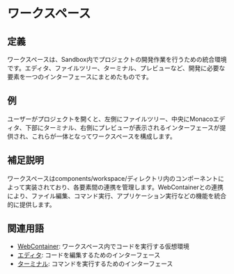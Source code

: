 # ワークスペース

## 定義
ワークスペースは、Sandbox内でプロジェクトの開発作業を行うための統合環境です。エディタ、ファイルツリー、ターミナル、プレビューなど、開発に必要な要素を一つのインターフェースにまとめたものです。

## 例
ユーザーがプロジェクトを開くと、左側にファイルツリー、中央にMonacoエディタ、下部にターミナル、右側にプレビューが表示されるインターフェースが提供され、これらが一体となってワークスペースを構成します。

## 補足説明
ワークスペースはcomponents/workspace/ディレクトリ内のコンポーネントによって実装されており、各要素間の連携を管理します。WebContainerとの連携により、ファイル編集、コマンド実行、アプリケーション実行などの機能を統合的に提供します。

## 関連用語
- [WebContainer](./web-container.md): ワークスペース内でコードを実行する仮想環境
- [エディタ](./editor.md): コードを編集するためのインターフェース
- [ターミナル](./terminal.md): コマンドを実行するためのインターフェース
